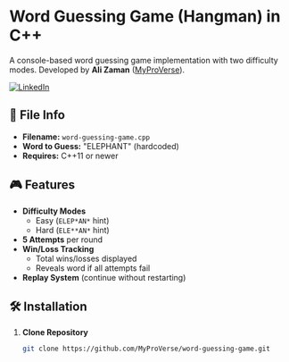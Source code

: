 # Word Guessing Game (Hangman) in C++

A console-based word guessing game implementation with two difficulty modes. Developed by **Ali Zaman** ([MyProVerse](https://github.com/MyProVerse)).

[![LinkedIn](https://img.shields.io/badge/Connect-Ali_Zaman-blue?style=flat&logo=linkedin)](https://www.linkedin.com/in/ali-zaman-web-developer/)

## 📁 File Info
- **Filename:** `word-guessing-game.cpp`
- **Word to Guess:** "ELEPHANT" (hardcoded)
- **Requires:** C++11 or newer

## 🎮 Features
- **Difficulty Modes**
  - Easy (`ELEP*AN*` hint)
  - Hard (`ELE**AN*` hint)
- **5 Attempts** per round
- **Win/Loss Tracking**
  - Total wins/losses displayed
  - Reveals word if all attempts fail
- **Replay System** (continue without restarting)

## 🛠️ Installation
1. **Clone Repository**
   ```bash
   git clone https://github.com/MyProVerse/word-guessing-game.git
